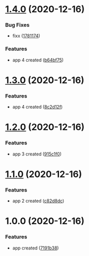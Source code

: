 # [1.4.0](https://github.com/venzel/releases/compare/v1.3.0...v1.4.0) (2020-12-16)


### Bug Fixes

* fixx ([1781174](https://github.com/venzel/releases/commit/178117439356a501674d0538bec12f673705d53f))


### Features

* app 4 created ([b64bf75](https://github.com/venzel/releases/commit/b64bf75c23e12411e74fe30cb2fdb2063407ea80))

# [1.3.0](https://github.com/venzel/releases/compare/v1.2.0...v1.3.0) (2020-12-16)


### Features

* app 4 created ([8c2d12f](https://github.com/venzel/releases/commit/8c2d12fd1d41bb03e67e9d76689c8d6e8ff26135))

# [1.2.0](https://github.com/venzel/releases/compare/v1.1.0...v1.2.0) (2020-12-16)


### Features

* app 3 created ([915c1f0](https://github.com/venzel/releases/commit/915c1f0d37bb8371a2f3f5de81b528884fbfa066))

# [1.1.0](https://github.com/venzel/releases/compare/v1.0.0...v1.1.0) (2020-12-16)


### Features

* app 2 created ([c82d8dc](https://github.com/venzel/releases/commit/c82d8dc7834b29fac33224fa3eb8feb6e79ce13b))

# 1.0.0 (2020-12-16)


### Features

* app created ([7191b38](https://github.com/venzel/releases/commit/7191b383919f13754c0572fd00ddf3c2db98090f))
